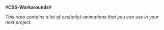 #**CSS-Workarounds**#

_This repo contains a lot of css(only)-animations that you can use in your next project._
